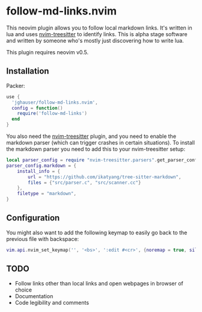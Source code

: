 # follow-md-links.nvim

This neovim plugin allows you to follow local markdown links. It's written in lua and uses [nvim-treesitter](https://github.com/nvim-treesitter/nvim-treesitter) to identify links. This is alpha stage software and written by someone who's mostly just discovering how to write lua.

This plugin requires neovim v0.5.

## Installation

Packer:

```Lua
use {
  'jghauser/follow-md-links.nvim',
  config = function()
    require('follow-md-links')
  end
}
```

You also need the [nvim-treesitter](https://github.com/nvim-treesitter/nvim-treesitter) plugin, and you need to enable the markdown parser (which can trigger crashes in certain situations). To install the markdown parser you need to add this to your nvim-treesitter setup:

```Lua
local parser_config = require "nvim-treesitter.parsers".get_parser_configs()
parser_config.markdown = {
    install_info = {
        url = "https://github.com/ikatyang/tree-sitter-markdown",
        files = {"src/parser.c", "src/scanner.cc"}
    },
    filetype = "markdown",
}
```

## Configuration

You might also want to add the following keymap to easily go back to the previous file with backspace:

```Lua
vim.api.nvim_set_keymap('', '<bs>', ':edit #<cr>', {noremap = true, silent = true})
```

## TODO

- Follow links other than local links and open webpages in browser of choice
- Documentation
- Code legibility and comments
